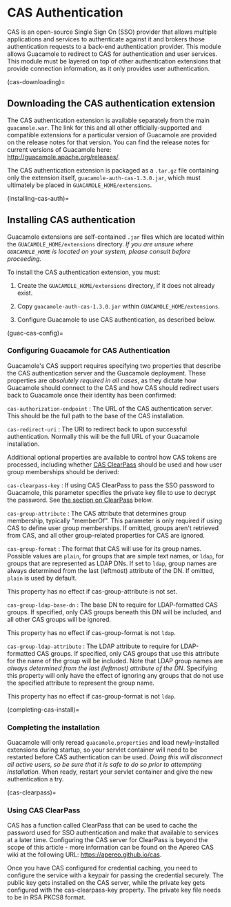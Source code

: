 CAS Authentication
==================

CAS is an open-source Single Sign On (SSO) provider that allows multiple
applications and services to authenticate against it and brokers those
authentication requests to a back-end authentication provider. This module
allows Guacamole to redirect to CAS for authentication and user services. This
module must be layered on top of other authentication extensions that provide
connection information, as it only provides user authentication.

(cas-downloading)=

Downloading the CAS authentication extension
--------------------------------------------

The CAS authentication extension is available separately from the main
`guacamole.war`. The link for this and all other officially-supported and
compatible extensions for a particular version of Guacamole are provided on the
release notes for that version. You can find the release notes for current
versions of Guacamole here: <http://guacamole.apache.org/releases/>.

The CAS authentication extension is packaged as a `.tar.gz` file containing
only the extension itself, `guacamole-auth-cas-1.3.0.jar`, which must
ultimately be placed in `GUACAMOLE_HOME/extensions`.

(installing-cas-auth)=

Installing CAS authentication
-----------------------------

Guacamole extensions are self-contained `.jar` files which are located within
the `GUACAMOLE_HOME/extensions` directory. *If you are unsure where
`GUACAMOLE_HOME` is located on your system, please consult
[](configuring-guacamole) before proceeding.*

To install the CAS authentication extension, you must:

1. Create the `GUACAMOLE_HOME/extensions` directory, if it does not already
   exist.

2. Copy `guacamole-auth-cas-1.3.0.jar` within `GUACAMOLE_HOME/extensions`.

3. Configure Guacamole to use CAS authentication, as described below.

(guac-cas-config)=

### Configuring Guacamole for CAS Authentication

Guacamole's CAS support requires specifying two properties that describe the
CAS authentication server and the Guacamole deployment. These properties are
*absolutely required in all cases*, as they dictate how Guacamole should
connect to the CAS and how CAS should redirect users back to Guacamole once
their identity has been confirmed:

`cas-authorization-endpoint`
: The URL of the CAS authentication server. This should be the full path to the
  base of the CAS installation.

`cas-redirect-uri`
: The URI to redirect back to upon successful authentication. Normally this
  will be the full URL of your Guacamole installation.

Additional optional properties are available to control how CAS tokens are
processed, including whether [CAS ClearPass](cas-clearpass) should be used and
how user group memberships should be derived:

`cas-clearpass-key`
: If using CAS ClearPass to pass the SSO password to Guacamole, this parameter
  specifies the private key file to use to decrypt the password. See [the section
  on ClearPass](cas-clearpass) below.

`cas-group-attribute`
: The CAS attribute that determines group membership, typically "memberOf".
  This parameter is only required if using CAS to define user group memberships.
  If omitted, groups aren't retrieved from CAS, and all other group-related
  properties for CAS are ignored.

`cas-group-format`
: The format that CAS will use for its group names. Possible values are
  `plain`, for groups that are simple text names, or `ldap`, for groups that are
  represented as LDAP DNs. If set to `ldap`, group names are always determined
  from the last (leftmost) attribute of the DN. If omitted, `plain` is used by
  default.

  This property has no effect if cas-group-attribute is not set.

`cas-group-ldap-base-dn`
: The base DN to require for LDAP-formatted CAS groups. If specified, only CAS
  groups beneath this DN will be included, and all other CAS groups will be
  ignored.

  This property has no effect if cas-group-format is not `ldap`.

`cas-group-ldap-attribute`
: The LDAP attribute to require for LDAP-formatted CAS groups. If specified,
  only CAS groups that use this attribute for the name of the group will be
  included. Note that LDAP group names are *always determined from the last
  (leftmost) attribute of the DN*. Specifying this property will only have the
  effect of ignoring any groups that do not use the specified attribute to
  represent the group name.

  This property has no effect if cas-group-format is not `ldap`.

(completing-cas-install)=

### Completing the installation

Guacamole will only reread `guacamole.properties` and load newly-installed
extensions during startup, so your servlet container will need to be restarted
before CAS authentication can be used. *Doing this will disconnect all active
users, so be sure that it is safe to do so prior to attempting installation.*
When ready, restart your servlet container and give the new authentication a
try.

(cas-clearpass)=

### Using CAS ClearPass

CAS has a function called ClearPass that can be used to cache the password used
for SSO authentication and make that available to services at a later time.
Configuring the CAS server for ClearPass is beyond the scope of this article -
more information can be found on the Apereo CAS wiki at the following URL:
<https://apereo.github.io/cas>.

Once you have CAS configured for credential caching, you need to configure the
service with a keypair for passing the credential securely. The public key gets
installed on the CAS server, while the private key gets configured with the
cas-clearpass-key property. The private key file needs to be in RSA PKCS8
format.

